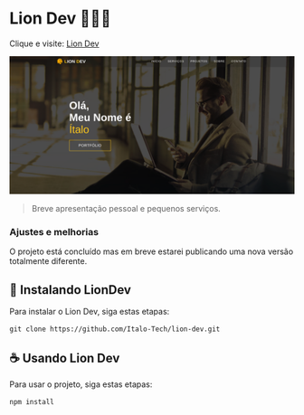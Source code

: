 # Lion Dev 🦁🇮🇱
Clique e visite: <a href="https://liondev.com.br/">Lion Dev<a/>

<img src="image/readme_1.png" alt="Exemplo imagem">

> Breve apresentação pessoal e pequenos serviços.

### Ajustes e melhorias

O projeto está concluído mas em breve estarei publicando uma nova versão totalmente diferente.

## 🚀 Instalando LionDev

Para instalar o Lion Dev, siga estas etapas:

```
git clone https://github.com/Italo-Tech/lion-dev.git
```

## ☕ Usando Lion Dev

Para usar o projeto, siga estas etapas:

```
npm install
```
